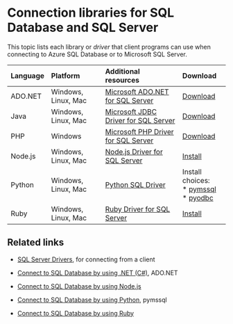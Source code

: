 <properties
	pageTitle="Connection libraries for SQL Database and SQL Server"
	description="Lists the minimum version number for each driver that client programs can use to connect to Azure SQL Database or to Microsoft SQL Server. A link is provided for version information about drivers that are released by the community rather than by Microsoft."
	services="sql-database"
	documentationCenter=""
	authors="MightyPen"
	manager="jhubbard"
	editor="genemi"/>

<tags
	ms.service="sql-database"
	ms.workload="data-management"
	ms.tgt_pltfrm="na"
	ms.devlang="na"
	ms.topic="article"
	ms.date="10/01/2016"
	ms.author="genemi"/>

# Connection libraries for SQL Database and SQL Server

This topic lists each library or *driver* that client programs can use when connecting to Azure SQL Database or to Microsoft SQL Server.


| Language | Platform | Additional resources | Download |
| :-- | :-- | :-- | :-- |
| ADO.NET | Windows, Linux, Mac | [Microsoft ADO.NET for SQL Server](http://msdn.microsoft.com/library/mt657768.aspx) | [Download](https://msdn.microsoft.com/vstudio/aa496123.aspx) |
| Java | Windows, Linux, Mac | [Microsoft JDBC Driver for SQL Server](http://msdn.microsoft.com/library/mt484311.aspx) | [Download](http://go.microsoft.com/fwlink/?LinkId=245496) |
| PHP | Windows | [Microsoft PHP Driver for SQL Server](http://msdn.microsoft.com/library/dn865013.aspx) | [Download](https://www.microsoft.com/download/details.aspx?id=20098) |
| Node.js | Windows, Linux, Mac | [Node.js Driver for SQL Server](http://msdn.microsoft.com/library/mt652093.aspx) | [Install](https://msdn.microsoft.com/library/mt652094.aspx) |
| Python | Windows, Linux, Mac | [Python SQL Driver](http://msdn.microsoft.com/library/mt652092.aspx) | Install choices: <br/> \* [pymssql](https://msdn.microsoft.com/library/mt694094.aspx) <br/> \* [pyodbc](http://msdn.microsoft.com/library/mt763257.aspx) |
| Ruby | Windows, Linux, Mac | [Ruby Driver for SQL Server](http://msdn.microsoft.com/library/mt691981.aspx) | [Install](https://msdn.microsoft.com/library/mt711041.aspx) |


## Related links

- [SQL Server Drivers](http://msdn.microsoft.com/library/mt654049.aspx), for connecting from a client

- [Connect to SQL Database by using .NET (C#)](sql-database-develop-dotnet-simple.md), ADO.NET

- [Connect to SQL Database by using Node.js](sql-database-develop-nodejs-simple.md)

- [Connect to SQL Database by using Python](sql-database-develop-python-simple.md), pymssql

- [Connect to SQL Database by using Ruby](sql-database-develop-ruby-simple.md)
